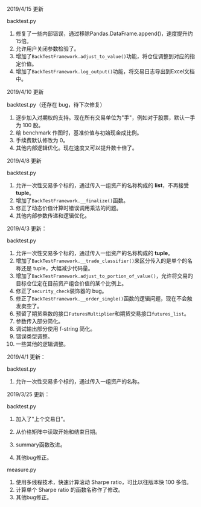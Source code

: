 2019/4/15 更新

backtest.py

1. 修复了一些内部错误，通过移除Pandas.DataFrame.append()，速度提升约15倍。
2. 允许用户关闭参数检验了。
3. 增加了``BackTestFramework.adjust_to_value()``功能，将仓位调整到对应的指定价值。
4. 增加了``BackTestFramework.log_output()``功能，将交易日志导出到Excel文档中。



2019/4/10 更新

backtest.py（还存在 bug，待下次修复）

1. 逐步加入对期权的支持。现在所有交易单位为"手"，例如对于股票，默认一手为 100 股。
2. 给 benchmark 作图时，基准价值与初始现金成比例。
3. 手续费默认修改为 0。
4. 其他内部逻辑优化。现在速度又可以提升数十倍了。



2019/4/8 更新

backtest.py

1. 允许一次性交易多个标的，通过传入一组资产的名称构成的 **list**，不再接受 **tuple**。
2. 增加了``BackTestFramework.__finalize()``函数。
3. 修正了动态价值计算时错误调用乘法的问题。
4. 其他内部参数传递和逻辑优化。



2019/4/3 更新：

backtest.py

1. 允许一次性交易多个标的，通过传入一组资产的名称构成的 **tuple**。
2. 增加了``BackTestFramework.__trade_classifier()``来区分传入的是单个的名称还是 tuple，大幅减少代码量。
3. 增加了``BackTestFramework.adjust_to_portion_of_value()``，允许将交易的目标仓位定在目前资产组合价值的某个比例上。
4. 修正了``security_check``装饰器的 bug。
5. 修正了``BackTestFramework.__order_single()``函数的逻辑问题，现在不会触发卖空了。
6. 预留了期货乘数的接口``FuturesMultiplier``和期货交易接口``futures_list``。
7. 参数传入部分简化。
8. 调试输出部分使用 f-string 简化。
9. 错误类型调整。
10. 一些其他的逻辑调整。



2019/4/1 更新：

backtest.py

1. 允许一次性交易多个标的，通过传入一组资产的名称。



2019/3/25 更新：

backtest.py

1. 加入了"上个交易日"。

2. 从价格矩阵中读取开始和结束日期。
3. summary函数改进。
4. 其他bug修正。

measure.py

1. 使用多线程技术，快速计算滚动 Sharpe ratio，可比以往版本快 100 多倍。
2. 计算单个 Sharpe ratio 的函数名称作了修改。
3. 其他bug修正。